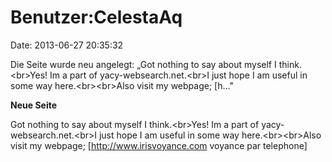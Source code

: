 Benutzer:CelestaAq
==================

Date: 2013-06-27 20:35:32

Die Seite wurde neu angelegt: „Got nothing to say about myself I
think.\<br\>Yes! Im a part of yacy-websearch.net.\<br\>I just hope I am
useful in some way here.\<br\>\<br\>Also visit my webpage; \[h..."

**Neue Seite**

<div>

Got nothing to say about myself I think.\<br\>Yes! Im a part of
yacy-websearch.net.\<br\>I just hope I am useful in some way
here.\<br\>\<br\>Also visit my webpage; \[http://www.irisvoyance.com
voyance par telephone\]

</div>
